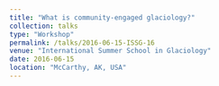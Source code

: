 ```yaml
---
title: "What is community-engaged glaciology?"
collection: talks
type: "Workshop"
permalink: /talks/2016-06-15-ISSG-16
venue: "International Summer School in Glaciology"
date: 2016-06-15
location: "McCarthy, AK, USA"
---
```

